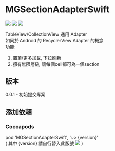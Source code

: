 # MGSectionAdapterSwift
![](https://img.shields.io/cocoapods/v/MGSectionAdapterSwift.svg?style=flat) 
![](https://img.shields.io/badge/platform-ios-lightgrey.svg) 
![](https://img.shields.io/badge/language-swift-orange.svg)  

TableView/CollectionView 通用 Adapter  
如同於 Android 的 RecyclerView Adapter 的概念  
功能:  
1. 置頂/更多加載, 下拉刷新  
2. 擁有無限層級, 讓每個cell都可為一個section  

## 版本  
0.0.1 - 初始提交專案  

## 添加依賴  

### Cocoapods
pod 'MGSectionAdapterSwift', '~> {version}'  
( 其中 {version} 請自行替入此版號 ![](https://img.shields.io/cocoapods/v/MGSectionAdapterSwift.svg?style=flat) )  
